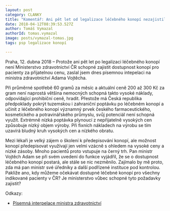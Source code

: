```yaml
---
layout: post
category: CLANKY
title: "Komentář: Ani pět let od legalizace léčebného konopí nezajistil rezort zdravotnictví jeho dostupnost, říká Pirát Tomáš Vymazal"
date: 2018-04-12T08:39:53.527Z
author: Tomáš Vymazal
authorId: tomas.vymazal
image: posts/vymazal-tomas.jpg
tags: psp legalizace konopí

---
```


Praha, 12. dubna 2018 – Protože ani pět let po legalizaci léčebného konopí není Ministerstvo zdravotnictví ČR schopné zajistit dostupnost konopí pro pacienty za přijatelnou cenu, zaslal jsem dnes písemnou intepelaci na ministra zdravotnictví Adama Vojtěcha.

Při průměrné spotřebě 60 gramů za měsíc a aktuální ceně 200 až 300 Kč za gram není naprostá většina nemocných schopná takto vysoké náklady, odpovídající prohibiční ceně, hradit. Přestože má Česká republika předpoklady pokrýt tuzemskou i zahraniční poptávku po léčebném konopí a učinit z léčebného konopí významný prvek českého farmaceutického, kosmetického a potravinářského průmyslu, svůj potenciál není schopná využít. Extrémně nízká poptávka plynoucí z nepřijatelně vysokých cen způsobuje nízký objem výroby. Při fixních nákladech na výrobu se tím uzavírá bludný kruh vysokých cen a nízkého obratu.

Mezi lékaři je velký zájem o školení k předepisování konopí, ale možnost konopí předepisovat využívají jen velmi vzácně s ohledem na vysoké ceny a nízké zásoby. Mnoho pacientů proto vstupuje na černý trh. Pan ministr Vojtěch Adam se při svém uvedení do funkce vyjádřil, že se o dostupnost léčebného konopí postará, ale stále se nic nezměnilo. Zajímalo by mě proto, zda má pan ministr své úředníky a další podřízené instituce pod kontrolou. Pakliže ano, kdy můžeme očekávat dostupné léčebné konopí pro všechny indikované pacienty v ČR? Je ministerstvo vůbec schopné tyto požadavky zajistit?

Odkazy:
* [Písemná interpelace ministra zdravotnictví](https://a.pirati.cz/jihomoravsky/pdf/interpelace_ministra_zdravotnictvi_dostupnost_lecebneho_konopi.pdf)
